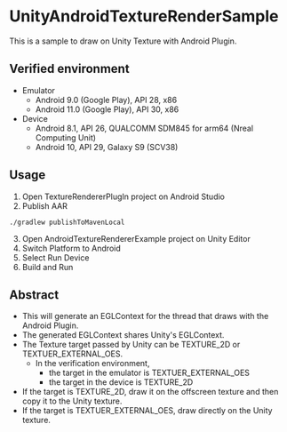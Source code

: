 # UnityAndroidTextureRenderSample

This is a sample to draw on Unity Texture with Android Plugin.

## Verified environment

- Emulator
  - Android 9.0 (Google Play), API 28, x86
  - Android 11.0 (Google Play), API 30, x86
- Device
  - Android 8.1, API 26, QUALCOMM SDM845 for arm64 (Nreal Computing Unit)
  - Android 10, API 29, Galaxy S9 (SCV38)

## Usage

1. Open TextureRendererPlugIn project on Android Studio
2. Publish AAR
  ```shell
  ./gradlew publishToMavenLocal
  ```
3. Open AndroidTextureRendererExample project on Unity Editor
4. Switch Platform to Android
5. Select Run Device
6. Build and Run

## Abstract

- This will generate an EGLContext for the thread that draws with the Android Plugin.
- The generated EGLContext shares Unity's EGLContext.
- The Texture target passed by Unity can be TEXTURE_2D or TEXTUER_EXTERNAL_OES.
  - In the verification environment,
    - the target in the emulator is TEXTUER_EXTERNAL_OES
    - the target in the device is TEXTURE_2D
- If the target is TEXTURE_2D, draw it on the offscreen texture and then copy it to the Unity texture.
- If the target is TEXTUER_EXTERNAL_OES, draw directly on the Unity texture.
